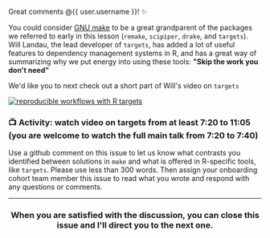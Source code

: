 Great comments @{{ user.username }}! :sparkles:

You could consider [GNU make](https://www.gnu.org/software/make/) to be a great grandparent of the packages we referred to early in this lesson (`remake`, `scipiper`, `drake`, and `targets`). Will Landau, the lead developer of `targets`, has added a lot of useful features to dependency management systems in R, and has a great way of summarizing why we put energy into using these tools: **"Skip the work you don't need"**

We'd like you to next check out a short part of Will's video on `targets`

[![reproducible workflows with R targets](https://user-images.githubusercontent.com/2349007/81425244-cea12300-911c-11ea-8555-0c5a61fbee21.png)](https://www.youtube.com/watch?v=Gqn7Xn4d5NI "Will Landau, Reproducible computation at scale in R with targets, NYC Data Hackers virtual meetup")


### :tv: Activity: watch video on targets from at least 7:20 to 11:05 (you are welcome to watch the full main talk from 7:20 to 7:40)

Use a github comment on this issue to let us know what contrasts you identified between solutions in `make` and what is offered in R-specific tools, like `targets`. Please use less than 300 words. Then assign your onboarding cohort team member this issue to read what you wrote and respond with any questions or comments.   

<hr><h3 align="center">When you are satisfied with the discussion, you can close this issue and I'll direct you to the next one.</h3>
